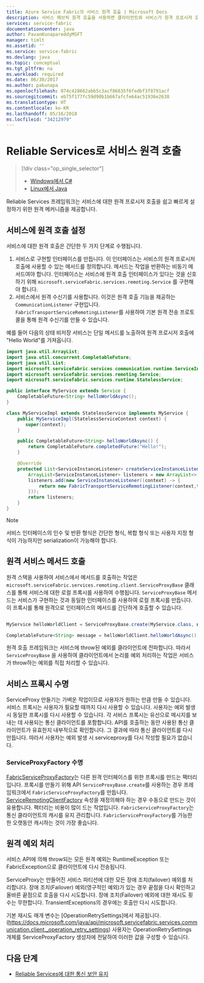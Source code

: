 ```yaml
---
title: Azure Service Fabric의 서비스 원격 호출 | Microsoft Docs
description: 서비스 패브릭 원격 호출을 사용하면 클라이언트와 서비스가 원격 프로시저 호출을 사용하여 서비스와 통신할 수 있도록 합니다.
services: service-fabric
documentationcenter: java
author: PavanKunapareddyMSFT
manager: timlt
ms.assetid: ''
ms.service: service-fabric
ms.devlang: java
ms.topic: conceptual
ms.tgt_pltfrm: na
ms.workload: required
ms.date: 06/30/2017
ms.author: pakunapa
ms.openlocfilehash: 074c428662abb5c3acf86835f6fedbf3f8791acf
ms.sourcegitcommit: eb75f177fc59d90b1b667afcfe64ac51936e2638
ms.translationtype: HT
ms.contentlocale: ko-KR
ms.lasthandoff: 05/16/2018
ms.locfileid: "34212979"
---
```

# <a name="service-remoting-with-reliable-services"></a>Reliable Services로 서비스 원격 호출
> [!div class="op_single_selector"]
> * [Windows에서 C#](service-fabric-reliable-services-communication-remoting.md)
> * [Linux에서 Java](service-fabric-reliable-services-communication-remoting-java.md)
>
>

Reliable Services 프레임워크는 서비스에 대한 원격 프로시저 호출을 쉽고 빠르게 설정하기 위한 원격 메커니즘을 제공합니다.

## <a name="set-up-remoting-on-a-service"></a>서비스에 원격 호출 설정
서비스에 대한 원격 호출은 간단한 두 가지 단계로 수행됩니다.

1. 서비스로 구현할 인터페이스를 만듭니다. 이 인터페이스는 서비스의 원격 프로시저 호출에 사용할 수 있는 메서드를 정의합니다. 메서드는 작업을 반환하는 비동기 메서드여야 합니다. 인터페이스는 서비스에 원격 호출 인터페이스가 있다는 것을 신호하기 위해 `microsoft.serviceFabric.services.remoting.Service` 를 구현해야 합니다.
2. 서비스에서 원격 수신기를 사용합니다. 이것은 원격 호출 기능을 제공하는 `CommunicationListener` 구현입니다. `FabricTransportServiceRemotingListener`를 사용하여 기본 원격 전송 프로토콜을 통해 원격 수신기를 만들 수 있습니다.

예를 들어 다음의 상태 비저장 서비스는 단일 메서드를 노출하여 원격 프로시저 호출에 "Hello World"를 가져옵니다.

```java
import java.util.ArrayList;
import java.util.concurrent.CompletableFuture;
import java.util.List;
import microsoft.servicefabric.services.communication.runtime.ServiceInstanceListener;
import microsoft.servicefabric.services.remoting.Service;
import microsoft.servicefabric.services.runtime.StatelessService;

public interface MyService extends Service {
    CompletableFuture<String> helloWorldAsync();
}

class MyServiceImpl extends StatelessService implements MyService {
    public MyServiceImpl(StatelessServiceContext context) {
       super(context);
    }

    public CompletableFuture<String> helloWorldAsync() {
        return CompletableFuture.completedFuture("Hello!");
    }

    @Override
    protected List<ServiceInstanceListener> createServiceInstanceListeners() {
        ArrayList<ServiceInstanceListener> listeners = new ArrayList<>();
        listeners.add(new ServiceInstanceListener((context) -> {
            return new FabricTransportServiceRemotingListener(context,this);
        }));
        return listeners;
    }
}
```

> [!NOTE]
> 서비스 인터페이스의 인수 및 반환 형식은 간단한 형식, 복합 형식 또는 사용자 지정 형식이 가능하지만 serialization이 가능해야 합니다.
>
>

## <a name="call-remote-service-methods"></a>원격 서비스 메서드 호출
원격 스택을 사용하여 서비스에서 메서드를 호출하는 작업은 `microsoft.serviceFabric.services.remoting.client.ServiceProxyBase` 클래스를 통해 서비스에 대한 로컬 프록시를 사용하여 수행됩니다. `ServiceProxyBase` 메서드는 서비스가 구현하는 것과 동일한 인터페이스를 사용하여 로컬 프록시를 만듭니다. 이 프록시를 통해 원격으로 인터페이스의 메서드를 간단하게 호출할 수 있습니다.

```java

MyService helloWorldClient = ServiceProxyBase.create(MyService.class, new URI("fabric:/MyApplication/MyHelloWorldService"));

CompletableFuture<String> message = helloWorldClient.helloWorldAsync();

```

원격 호출 프레임워크는 서비스에 throw된 예외를 클라이언트에 전파합니다. 따라서 `ServiceProxyBase` 을 사용하여 클라이언트에서 논리를 예외 처리하는 작업은 서비스가 throw하는 예외를 직접 처리할 수 있습니다.

## <a name="service-proxy-lifetime"></a>서비스 프록시 수명
ServiceProxy 만들기는 가벼운 작업이므로 사용자가 원하는 만큼 만들 수 있습니다. 서비스 프록시는 사용자가 필요할 때까지 다시 사용할 수 있습니다. 사용자는 예외 발생 시 동일한 프록시를 다시 사용할 수 있습니다. 각 서비스 프록시는 유선으로 메시지를 보내는 데 사용되는 통신 클라이언트를 포함합니다. API를 호출하는 동안 사용된 통신 클라이언트가 유효한지 내부적으로 확인합니다. 그 결과에 따라 통신 클라이언트를 다시 만듭니다. 따라서 사용자는 예외 발생 시 serviceproxy를 다시 작성할 필요가 없습니다.

### <a name="serviceproxyfactory-lifetime"></a>ServiceProxyFactory 수명
[FabricServiceProxyFactory](https://docs.microsoft.com/java/api/microsoft.servicefabric.services.remoting.client._fabric_service_proxy_factory)는 다른 원격 인터페이스를 위한 프록시를 만드는 팩터리입니다. 프록시를 만들기 위해 API `ServiceProxyBase.create`를 사용하는 경우 프레임워크에서 `FabricServiceProxyFactory`를 만듭니다.
[ServiceRemotingClientFactory](https://docs.microsoft.com/java/api/microsoft.servicefabric.services.remoting.client._service_remoting_client_factory) 속성을 재정의해야 하는 경우 수동으로 만드는 것이 유용합니다.
팩터리는 비용이 많이 드는 작업입니다. `FabricServiceProxyFactory`는 통신 클라이언트의 캐시를 유지 관리합니다.
`FabricServiceProxyFactory`를 가능한 한 오랫동안 캐시하는 것이 가장 좋습니다.

## <a name="remoting-exception-handling"></a>원격 예외 처리
서비스 API에 의해 throw되는 모든 원격 예외는 RuntimeException 또는 FabricException으로 클라이언트에 다시 전송됩니다.

ServiceProxy는 만들어진 서비스 파티션에 대한 모든 장애 조치(failover) 예외를 처리합니다. 장애 조치(Failover) 예외(영구적인 예외)가 있는 경우 끝점을 다시 확인하고 올바른 끝점으로 호출을 다시 시도합니다. 장애 조치(Failover) 예외에 대한 재시도 횟수는 무한합니다.
TransientExceptions의 경우에는 호출만 다시 시도합니다.

기본 재시도 매개 변수는 [OperationRetrySettings]에서 제공됩니다. (https://docs.microsoft.com/java/api/microsoft.servicefabric.services.communication.client._operation_retry_settings) 사용자는 OperationRetrySettings 개체를 ServiceProxyFactory 생성자에 전달하여 이러한 값을 구성할 수 있습니다.

## <a name="next-steps"></a>다음 단계
* [Reliable Services에 대한 통신 보안 유지](service-fabric-reliable-services-secure-communication.md)
